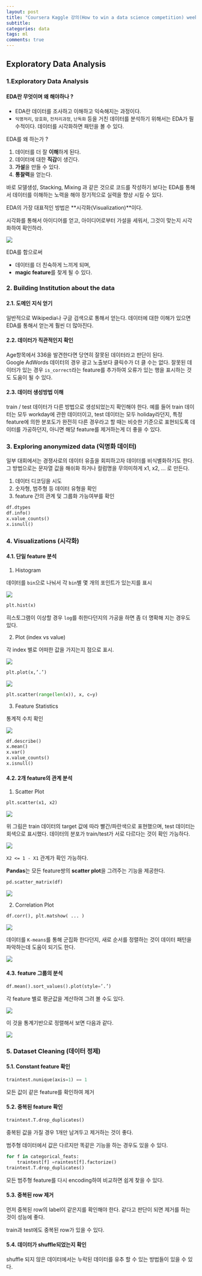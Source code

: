 ```yaml
---
layout: post
title: "Coursera Kaggle 강의(How to win a data science competition) week 2-1 EDA 요약"
subtitle:  
categories: data
tags: ml
comments: true
---
```


## Exploratory Data Analysis

### 1.Exploratory Data Analysis

#### EDA란 무엇이며 왜 해야하나 ?

- EDA란 데이터를 조사하고 이해하고 익숙해지는 과정이다.
- `익명처리`, `암호화`, `전처리과정`, `난독화` 등을 거친 데이터를 분석하기 위해서는 EDA가 필수적이다. 데이터를 시각화하면 패턴을 볼 수 있다.

EDA를 왜 하는가 ?
1. 데이터를 더 잘 **이해**하게 된다.
2. 데이터에 대한 **직감**이 생긴다.
3. **가설**을 만들 수 있다.
4. **통찰력**을 얻는다.

바로 모델생성, Stacking, Mixing 과 같은 것으로 코드를 작성하기 보다는 EDA를 통해서 데이터를 이해하는 노력을 해야 장기적으로 실력을 향상 시킬 수 있다.

EDA의 가장 대표적인 방법은 **시각화(Visualization)**이다.

시각화를 통해서 아이디어를 얻고, 아이디어로부터 가설을 세워서, 그것이 맞는지 시각화하여 확인하라.

![](https://raw.githubusercontent.com/DevStarSJ/Study/master/Blog/Kaggle/Coursera.competition/image/coursera.competition.02.01.png)

EDA를 함으로써
- 데이터를 더 친숙하게 느끼게 되며,
- **magic feature**를 찾게 될 수 있다.

### 2. Building Institution about the data

#### 2.1. 도메인 지식 얻기

일반적으로 Wikipedia나 구글 검색으로 통해서 얻는다. 데이터에 대한 이해가 있으면 EDA를 통해서 얻는게 훨씬 더 많아진다.

#### 2.2. 데이터가 직관적인지 확인

Age항목에서 336을 발견한다면 당연히 잘못된 데이터라고 판단이 된다.  
Google AdWords 데이터의 경우 광고 노출보다 클릭수가 더 클 수는 없다. 잘못된 데이터가 있는 경우 `is_correct`라는 feature를 추가하여 오류가 있는 행을 표시하는 것도 도움이 될 수 있다.

#### 2.3. 데이터 생성방법 이해

train / test 데이터가 다른 방법으로 생성되었는지 확인해야 한다.
예를 들어 train 데이터는 모두 workday에 관한 데이터이고, test 데이터는 모두 holiday라던지, 특정 feature에 의한 분포도가 완전히 다른 경우라고 할 때는 비슷한 기준으로 표현되도록 데이터를 가공하던지, 아니면 해당 feature를 제거하는게 더 좋을 수 있다.

### 3. Exploring anonymized data (익명화 데이터)

일부 대회에서는 경쟁사로의 데이터 유출을 회피하고자 데이터를 비식별화하기도 한다. 그 방법으로는 문자열 값을 해쉬화 하거나 컬럼명을 무의미하게 x1, x2, ... 로 만든다.

1. 데이터 디코딩을 시도
2. 숫자형, 범주형 등 데이터 유형을 확인
3. feature 간의 관계 및 그룹화 가능여부를 확인

```python
df.dtypes
df.info()
x.value_counts()
x.isnull()
```

### 4. Visualizations (시각화)

#### 4.1. 단일 feature 분석

1. Histogram

데이터를 `bin`으로 나눠서 각 `bin`별 몇 개의 포인트가 있는지를 표시

![](https://raw.githubusercontent.com/DevStarSJ/Study/master/Blog/Kaggle/Coursera.competition/image/coursera.competition.02.02.png)

```python
plt.hist(x)
```

히스토그램이 이상할 경우 `log`를 취한다던지의 가공을 하면 좀 더 명확해 지는 경우도 있다.

2. Plot (index vs value)

각 index 별로 어떠한 값을 가지는지 점으로 표시. 

![](https://raw.githubusercontent.com/DevStarSJ/Study/master/Blog/Kaggle/Coursera.competition/image/coursera.competition.02.03.png)

```python
plt.plot(x,’.’)
```

![](https://raw.githubusercontent.com/DevStarSJ/Study/master/Blog/Kaggle/Coursera.competition/image/coursera.competition.02.04.png)

```python
plt.scatter(range(len(x)), x, c=y)
```

3. Feature Statistics

통계적 수치 확인

![](https://raw.githubusercontent.com/DevStarSJ/Study/master/Blog/Kaggle/Coursera.competition/image/coursera.competition.02.05.png)

```python
df.describe()
x.mean()
x.var()
x.value_counts()
x.isnull()
```

#### 4.2. 2개 feature의 관계 분석

1. Scatter Plot

```python
plt.scatter(x1, x2)
```

![](https://raw.githubusercontent.com/DevStarSJ/Study/master/Blog/Kaggle/Coursera.competition/image/coursera.competition.02.06.png)

위 그림은 train 데이터의 target 값에 따라 빨간/파란색으로 표현했으며, test 데이터는 회색으로 표시했다. 데이터의 분포가 train/test가 서로 다르다는 것이 확인 가능하다.

![](https://raw.githubusercontent.com/DevStarSJ/Study/master/Blog/Kaggle/Coursera.competition/image/coursera.competition.02.07.png)

`X2 <= 1 - X1` 관계가 확인 가능하다. 

**Pandas**는 모든 feature쌍의 **scatter plot**을 그려주는 기능을 제공한다.

```python
pd.scatter_matrix(df)
```

![](https://raw.githubusercontent.com/DevStarSJ/Study/master/Blog/Kaggle/Coursera.competition/image/coursera.competition.02.08.png)

2. Correlation Plot

```python
df.corr(), plt.matshow( ... )
```
![](https://raw.githubusercontent.com/DevStarSJ/Study/master/Blog/Kaggle/Coursera.competition/image/coursera.competition.02.10.png)

데이터를 `K-means`를 통해 군집화 한다던지, 새로 순서를 정렬하는 것이 데이터 패턴을 파악하는데 도움이 되기도 한다.

![](https://raw.githubusercontent.com/DevStarSJ/Study/master/Blog/Kaggle/Coursera.competition/image/coursera.competition.02.09.png)

#### 4.3. feature 그룹의 분석

```python
df.mean().sort_values().plot(style=’.’)
```
각 feature 별로 평균값을 계산하여 그려 볼 수도 있다.

![](https://raw.githubusercontent.com/DevStarSJ/Study/master/Blog/Kaggle/Coursera.competition/image/coursera.competition.02.11.png)

이 것을 통계기반으로 정렬해서 보면 다음과 같다.

![](https://raw.githubusercontent.com/DevStarSJ/Study/master/Blog/Kaggle/Coursera.competition/image/coursera.competition.02.12.png)

### 5. Dataset Cleaning (데이터 정제)

#### 5.1. Constant feature 확인

```python
traintest.nunique(axis=1) == 1
```

모든 값이 같은 feature를 확인하여 제거

#### 5.2. 중복된 feature 확인

```python
traintest.T.drop_duplicates()
```

중복된 값을 가질 경우 1개만 남겨두고 제거하는 것이 좋다.

범주형 데이터에서 값은 다르지만 똑같은 기능을 하는 경우도 있을 수 있다.

```Python
for f in categorical_feats: 
    traintest[f] =raintest[f].factorize()
traintest.T.drop_duplicates()
```

모든 범주형 feature를 다시 encoding하여 비교하면 쉽게 찾을 수 있다.

#### 5.3. 중복된 row 제거

먼저 중복된 row의 label이 같은지를 확인해야 한다. 같다고 판단이 되면 제거를 하는 것이 성능에 좋다.

train과 test에도 중복된 row가 있을 수 있다.

#### 5.4. 데이터가 shuffle되었는지 확인

shuffle 되지 않은 데이터에서는 누락된 데이터를 유추 할 수 있는 방법들이 있을 수 있다.
